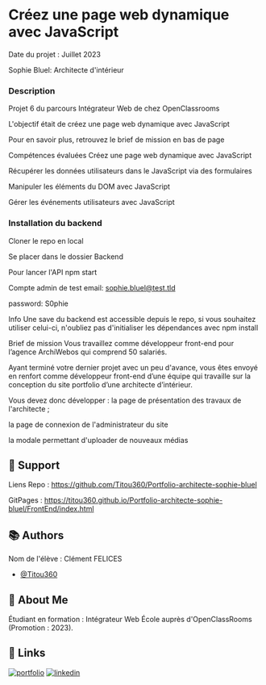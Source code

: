 # Créez une page web dynamique avec JavaScript
Date du projet : Juillet 2023


Sophie Bluel: Architecte d'intérieur

### Description
Projet 6 du parcours Intégrateur Web de chez OpenClassrooms

L'objectif était de créez une page web dynamique avec JavaScript

Pour en savoir plus, retrouvez le brief de mission en bas de page

Compétences évaluées
Créez une page web dynamique avec JavaScript

Récupérer les données utilisateurs dans le JavaScript via des formulaires

Manipuler les éléments du DOM avec JavaScript

Gérer les événements utilisateurs avec JavaScript

 

 

### Installation du backend
Cloner le repo en local

Se placer dans le dossier Backend

Pour lancer l'API npm start

Compte admin de test
email: sophie.bluel@test.tld

password: S0phie

Info
Une save du backend est accessible depuis le repo, si vous souhaitez utiliser celui-ci, n'oubliez pas d'initialiser les dépendances avec npm install

 

 

Brief de mission
Vous travaillez comme développeur front-end pour l’agence ArchiWebos qui comprend 50 salariés.

Ayant terminé votre dernier projet avec un peu d'avance, vous êtes envoyé en renfort comme développeur front-end d’une équipe qui travaille sur la conception du site portfolio d’une architecte d’intérieur.

Vous devez donc développer : la page de présentation des travaux de l'architecte ;

la page de connexion de l'administrateur du site

la modale permettant d'uploader de nouveaux médias


## 📄 Support
Liens Repo : https://github.com/Titou360/Portfolio-architecte-sophie-bluel

GitPages : https://titou360.github.io/Portfolio-architecte-sophie-bluel/FrontEnd/index.html




## 📚 Authors
Nom de l'élève : Clément FELICES
- [@Titou360](https://github.com/Titou360)


## 🚀 About Me
Étudiant en formation : Intégrateur Web École auprès d'OpenClassRooms (Promotion : 2023).


## 🔗 Links
[![portfolio](https://img.shields.io/badge/my_portfolio-000?style=for-the-badge&logo=ko-fi&logoColor=white)](https://github.com/Titou360)
[![linkedin](https://img.shields.io/badge/linkedin-0A66C2?style=for-the-badge&logo=linkedin&logoColor=white)](https://www.linkedin.com/in/cl%C3%A9ment-felices-30784425a/)

